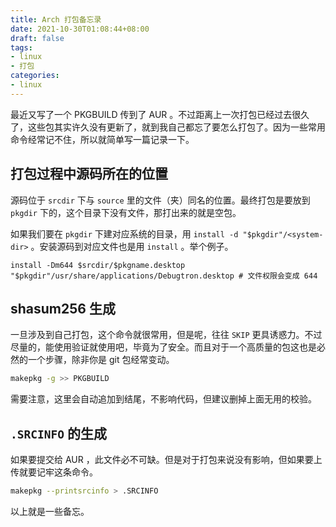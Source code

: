 ```yaml
---
title: Arch 打包备忘录
date: 2021-10-30T01:08:44+08:00
draft: false
tags:
- linux
- 打包
categories:
- linux
---
```


最近又写了一个 PKGBUILD 传到了 AUR 。不过距离上一次打包已经过去很久了，这些包其实许久没有更新了，就到我自己都忘了要怎么打包了。因为一些常用命令经常记不住，所以就简单写一篇记录一下。

## 打包过程中源码所在的位置

源码位于 `srcdir` 下与 `source` 里的文件（夹）同名的位置。最终打包是要放到 `pkgdir` 下的，这个目录下没有文件，那打出来的就是空包。

如果我们要在 `pkgdir` 下建对应系统的目录，用 `install -d "$pkgdir"/<system-dir>` 。安装源码到对应文件也是用 `install` 。举个例子。

``` PKGBUILD
install -Dm644 $srcdir/$pkgname.desktop "$pkgdir"/usr/share/applications/Debugtron.desktop # 文件权限会变成 644
```

## shasum256 生成

一旦涉及到自己打包，这个命令就很常用，但是呢，往往 `SKIP` 更具诱惑力。不过尽量的，能使用验证就使用吧，毕竟为了安全。而且对于一个高质量的包这也是必然的一个步骤，除非你是 git 包经常变动。

``` bash
makepkg -g >> PKGBUILD
```

需要注意，这里会自动追加到结尾，不影响代码，但建议删掉上面无用的校验。

## `.SRCINFO` 的生成

如果要提交给 AUR ，此文件必不可缺。但是对于打包来说没有影响，但如果要上传就要记牢这条命令。

``` bash
makepkg --printsrcinfo > .SRCINFO
```

以上就是一些备忘。
